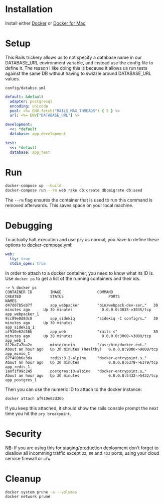 # Installation

Install either [Docker](https://www.docker.com/) or [Docker for Mac](https://www.docker.com/docker-mac)

# Setup

This Rails trickery allows us to not specify a database name in our DATABASE_URL environment variable, and instead use the config file to define it. The reason I like doing this is because it allows us run tests against the same DB without having to swizzle around DATABASE_URL values.

`config/databse.yml`

```yml
default: &default
  adapter: postgresql
  encoding: unicode
  pool: <%= ENV.fetch("RAILS_MAX_THREADS") { 5 } %>
  url: <%= ENV["DATABASE_URL"] %>

development:
  <<: *default
  database: app_development

test:
  <<: *default
  database: app_test
```

# Run

```sh
docker-compose up --build
docker-compose run --rm web rake db:create db:migrate db:seed
```

The `--rm` flag ensures the container that is used to run this command is removed afterwards. This saves space on your local machine.

# Debugging

To actually halt execution and use pry as normal, you have to define these options to docker-compose.yml:

```yaml
web:
  tty: true
  stdin_open: true
```

In order to attach to a docker container, you need to know what its ID is. Use `docker ps` to get a list of the running containers and their ids.

```
-> % docker ps
CONTAINER ID        IMAGE                COMMAND                  CREATED             STATUS                    PORTS                    NAMES
d47d07b5eb7f        app_webpacker        "bin/webpack-dev-ser…"   30 minutes ago      Up 30 minutes             0.0.0.0:3035->3035/tcp   app_webpacker_1
9cc89e0d8dc8        app_sidekiq          "sidekiq -C config/s…"   30 minutes ago      Up 30 minutes                                      app_sidekiq_1
af910e62d36b        app_web              "rails s"                30 minutes ago      Up 30 minutes             0.0.0.0:3000->3000/tcp   app_web_1
812ba7a7ba2e        minio/minio          "/usr/bin/docker-ent…"   About an hour ago   Up 30 minutes (healthy)   0.0.0.0:9000->9000/tcp   app_minio_1
87f489b6e3da        redis:3.2-alpine     "docker-entrypoint.s…"   About an hour ago   Up 30 minutes             0.0.0.0:6379->6379/tcp   app_redis_1
1a0f1f99c245        postgres:10-alpine   "docker-entrypoint.s…"   About an hour ago   Up 30 minutes             0.0.0.0:5432->5432/tcp   app_postgres_1
```

Then you can use the numeric ID to attach to the docker instance:


```sh
docker attach af910e62d36b
```

If you keep this attached, it should show the rails console prompt the next time you hit the `pry breakpoint`.

# Security

NB: If you are using this for staging/production deployment don't forget to disallow all incomming traffic except `22`,  `80` and `433` ports, using your cloud service firewall or `ufw`

# Cleanup

```sh
docker system prune -a --volumes
docker network prune
```
